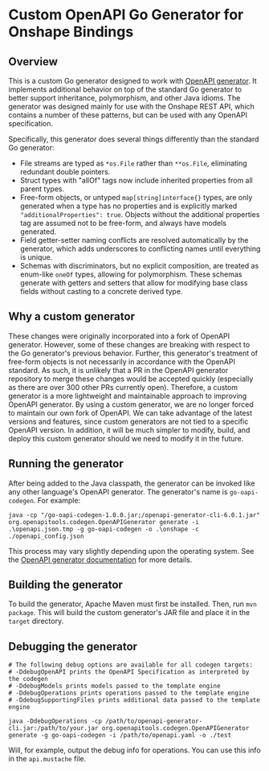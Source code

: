 # Custom OpenAPI Go Generator for Onshape Bindings

## Overview
This is a custom Go generator designed to work with [OpenAPI generator](https://github.com/OpenAPITools/openapi-generator).
It implements additional behavior on top of the standard Go generator to better support inheritance, polymorphism, and other Java idioms.
The generator was designed mainly for use with the Onshape REST API, which contains a number of these patterns, but can be used with any OpenAPI specification.

Specifically, this generator does several things differently than the standard Go generator:

- File streams are typed as `*os.File` rather than `**os.File`, eliminating redundant double pointers.
- Struct types with "allOf" tags now include inherited properties from all parent types.
- Free-form objects, or untyped `map[string]interface{}` types, are only generated when a type has no properties and is explicitly marked `"additionalProperties": true`.
Objects without the additional properties tag are assumed not to be free-form, and always have models generated.
- Field getter-setter naming conflicts are resolved automatically by the generator, which adds underscores to conflicting names until everything is unique.
- Schemas with discriminators, but no explicit composition, are treated as enum-like `oneOf` types, allowing for polymorphism. These schemas generate with
getters and setters that allow for modifying base class fields without casting to a concrete derived type.

## Why a custom generator

These changes were originally incorporated into a fork of OpenAPI generator. However, some of these changes are breaking with respect to the Go generator's previous behavior.
Further, this generator's treatment of free-form objects is not necessarily in accordance with the OpenAPI standard. As such, it is unlikely that a PR in the OpenAPI generator repository to
merge these changes would be accepted quickly (especially as there are over 300 other PRs currently open). Therefore, a custom generator is a more lightweight and maintainable
approach to improving OpenAPI generator. By using a custom generator, we are no longer forced to maintain our own fork of OpenAPI. We can take advantage of the latest versions
and features, since custom generators are not tied to a specific OpenAPI version. In addition, it will be much simpler to modify, build, and deploy this custom generator should
we need to modify it in the future.

## Running the generator

After being added to the Java classpath, the generator can be invoked like any other language's OpenAPI generator. The generator's name is `go-oapi-codegen`. For example:

`java -cp "/go-oapi-codegen-1.0.0.jar;/openapi-generator-cli-6.0.1.jar" org.openapitools.codegen.OpenAPIGenerator generate -i .\openapi.json.tmp -g go-oapi-codegen -o .\onshape -c ./openapi_config.json`

This process may vary slightly depending upon the operating system. See the [OpenAPI generator documentation](https://openapi-generator.tech/docs/customization/#use-your-new-generator-with-the-cli) for more details.

## Building the generator

To build the generator, Apache Maven must first be installed. Then, run `mvn package`. This will build the custom generator's JAR file and place it in the `target` directory.

## Debugging the generator

```
# The following debug options are available for all codegen targets:
# -DdebugOpenAPI prints the OpenAPI Specification as interpreted by the codegen
# -DdebugModels prints models passed to the template engine
# -DdebugOperations prints operations passed to the template engine
# -DdebugSupportingFiles prints additional data passed to the template engine

java -DdebugOperations -cp /path/to/openapi-generator-cli.jar:/path/to/your.jar org.openapitools.codegen.OpenAPIGenerator generate -g go-oapi-codegen -i /path/to/openapi.yaml -o ./test
```

Will, for example, output the debug info for operations.
You can use this info in the `api.mustache` file.